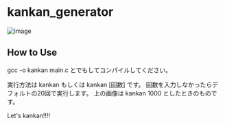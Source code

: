 # kankan_generator
![image](https://user-images.githubusercontent.com/82935423/221755948-f8c41cf3-c391-4fdc-8e78-dfc2694fd539.png)

## How to Use
gcc -o kankan main.c
とでもしてコンパイルしてください。

実行方法は
kankan
もしくは
kankan [回数]
です。
回数を入力しなかったらデフォルトの20回で実行します。
上の画像は
kankan 1000
としたときのものです。

Let's kankan!!!!
